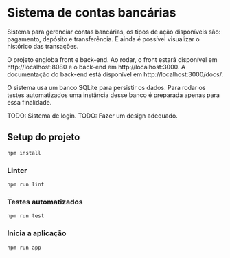 # Sistema de contas bancárias

Sistema para gerenciar contas bancárias, os tipos de ação disponíveis são: pagamento, depósito e transferência. E ainda é possível visualizar o histórico das transações.

O projeto engloba front e back-end. Ao rodar, o front estará disponível em http://localhost:8080 e o back-end em http://localhost:3000. A documentação do back-end está disponível em http://localhost:3000/docs/.

O sistema usa um banco SQLite para persistir os dados. Para rodar os testes automatizados uma instância desse banco é preparada apenas para essa finalidade.

TODO: Sistema de login.
TODO: Fazer um design adequado.

## Setup do projeto
```
npm install
```

### Linter
```
npm run lint
```

### Testes automatizados
```
npm run test
```

### Inicia a aplicação
```
npm run app
```